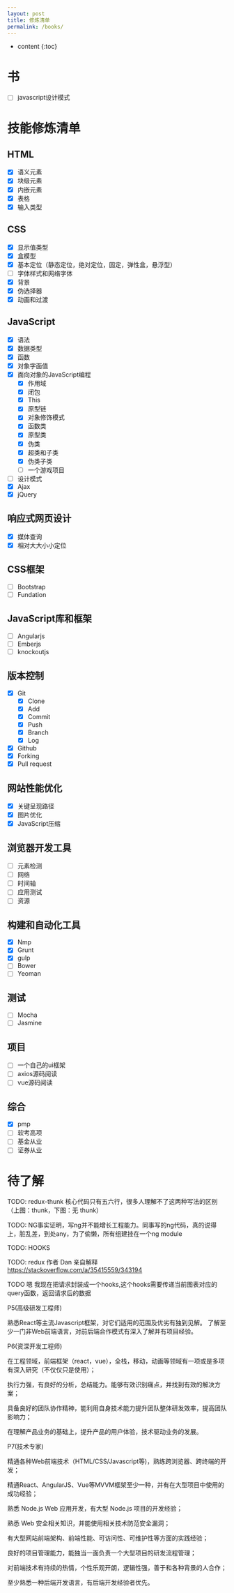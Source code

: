 ```yaml
---
layout: post
title: 修炼清单
permalink: /books/
---
```


* content
{:toc}

# 书

- [ ] javascript设计模式

# 技能修炼清单

## HTML

- [x] 语义元素
- [x] 块级元素
- [x] 内嵌元素
- [x] 表格
- [x] 输入类型

## CSS

- [x] 显示值类型
- [x] 盒模型
- [x] 基本定位（静态定位，绝对定位，固定，弹性盒，悬浮型）
- [ ] 字体样式和网络字体
- [x] 背景
- [x] 伪选择器
- [x] 动画和过渡

## JavaScript

- [x] 语法
- [x] 数据类型
- [x] 函数
- [x] 对象字面值
- [x] 面向对象的JavaScript编程
  - [x] 作用域
  - [x] 闭包
  - [x] This
  - [x] 原型链
  - [x] 对象修饰模式
  - [x] 函数类
  - [x] 原型类
  - [x] 伪类
  - [x] 超类和子类
  - [x] 伪类子类
  - [ ] 一个游戏项目
- [ ] 设计模式
- [x] Ajax
- [x] jQuery

## 响应式网页设计

- [x] 媒体查询
- [x] 相对大大小小定位

## CSS框架

- [ ] Bootstrap
- [ ] Fundation

## JavaScript库和框架

- [ ] Angularjs
- [ ] Emberjs
- [ ] knockoutjs

## 版本控制

- [x] Git
  - [x] Clone
  - [x] Add
  - [x] Commit
  - [x] Push
  - [x] Branch
  - [x] Log
- [x] Github
- [x] Forking
- [x] Pull request

## 网站性能优化

- [x] 关键呈现路径
- [x] 图片优化
- [x] JavaScript压缩

## 浏览器开发工具

- [ ] 元素检测
- [ ] 网络
- [ ] 时间轴
- [ ] 应用测试
- [ ] 资源

## 构建和自动化工具

- [x] Nmp
- [x] Grunt
- [x] gulp
- [ ] Bower
- [ ] Yeoman

## 测试

- [ ] Mocha
- [ ] Jasmine

## 项目

- [ ] 一个自己的ui框架
- [ ] axios源码阅读
- [ ] vue源码阅读

## 综合

- [x] pmp
- [ ] 软考高项
- [ ] 基金从业
- [ ] 证券从业

# 待了解

TODO: redux-thunk 核心代码只有五六行，很多人理解不了这两种写法的区别（上图：thunk，下图：无 thunk）

TODO: NG事实证明，写ng并不能增长工程能力。同事写的ng代码，真的说得上，脏乱差，到处any，为了偷懒，所有组建挂在一个ng module

TODO: HOOKS

TODO: redux 作者 Dan 亲自解释 <https://stackoverflow.com/a/35415559/343194>

TODO 嗯 我现在把请求封装成一个hooks,这个hooks需要传递当前图表对应的query函数，返回请求后的数据

P5(高级研发工程师)

熟悉React等主流Javascript框架，对它们适用的范围及优劣有独到见解。
了解至少一门非Web前端语言，对前后端合作模式有深入了解并有项目经验。

P6(资深开发工程师)

 在工程领域，前端框架（react，vue），全栈，移动，动画等领域有一项或是多项有深入研究（不仅仅只是使用）；

 执行力强，有良好的分析，总结能力。能够有效识别痛点，并找到有效的解决方案；

 具备良好的团队协作精神，能利用自身技术能力提升团队整体研发效率，提高团队影响力；

在理解产品业务的基础上，提升产品的用户体验，技术驱动业务的发展。

P7(技术专家)

 精通各种Web前端技术（HTML/CSS/Javascript等)，熟练跨浏览器、跨终端的开发；

 精通React、AngularJS、Vue等MVVM框架至少一种，并有在大型项目中使用的成功经验；

 熟悉 Node.js Web 应用开发，有大型 Node.js 项目的开发经验；

 熟悉 Web 安全相关知识，并能使用相关技术防范安全漏洞；

有大型网站前端架构、前端性能、可访问性、可维护性等方面的实践经验；

 良好的项目管理能力，能独当一面负责一个大型项目的研发流程管理；

对前端技术有持续的热情，个性乐观开朗，逻辑性强，善于和各种背景的人合作；

 至少熟悉一种后端开发语言，有后端开发经验者优先。
